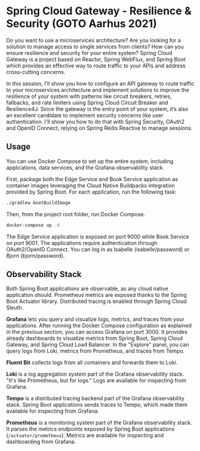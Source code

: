 # Spring Cloud Gateway - Resilience & Security (GOTO Aarhus 2021)

Do you want to use a microservices architecture? Are you looking for a solution to manage access to single services
from clients? How can you ensure resilience and security for your entire system? Spring Cloud Gateway is a project
based on Reactor, Spring WebFlux, and Spring Boot which provides an effective way to route traffic to your APIs
and address cross-cutting concerns.

In this session, I'll show you how to configure an API gateway to route traffic to your microservices architecture
and implement solutions to improve the resilience of your system with patterns like circuit breakers, retries,
fallbacks, and rate limiters using Spring Cloud Circuit Breaker and Resilience4J. Since the gateway is the
entry point of your system, it’s also an excellent candidate to implement security concerns like user authentication.
I'll show you how to do that with Spring Security, OAuth2 and OpenID Connect, relying on Spring Redis Reactive
to manage sessions.

## Usage

You can use Docker Compose to set up the entire system, including applications, data services, and the Grafana observability stack.

First, package both the Edge Service and Book Service application as container images leveraging the Cloud Native Buildpacks integration provided by Spring Boot.
For each application, run the following task:

```bash
./gradlew bootBuildImage
```

Then, from the project root folder, run Docker Compose.

```bash
docker-compose up -d
```

The Edge Service application is exposed on port 9000 while Book Service on port 9001. The applications require authentication through OAuth2/OpenID Connect. You can log in as Isabelle (isabelle/password) or Bjorn (bjorn/password).

## Observability Stack

Both Spring Boot applications are observable, as any cloud native application should. Prometheus metrics are exposed thanks to the Spring Boot Actuator library. Distributed tracing is enabled through Spring Cloud Sleuth.

**Grafana** lets you query and visualize logs, metrics, and traces from your applications. After running the Docker Compose configuration as explained in the previous section, you can access Grafana on port 3000. It provides already dashboards to visualize metrics from Spring Boot, Spring Cloud Gateway, and Spring Cloud Load Balancer. In the "Explore" panel, you can query logs from Loki, metrics from Prometheus, and traces from Tempo.

**Fluent Bit** collects logs from all containers and forwards them to Loki.

**Loki** is a log aggregation system part of the Grafana observability stack. "It's like Prometheus, but for logs." Logs are available for inspecting from Grafana.

**Tempo** is a distributed tracing backend part of the Grafana observability stack. Spring Boot applications sends traces to Tempo, which made them available for inspecting from Grafana.

**Prometheus** is a monitoring system part of the Grafana observability stack. It parses the metrics endpoints exposed by Spring Boot applications (`/actuator/prometheus`). Metrics are available for inspecting and dashboarding from Grafana.
